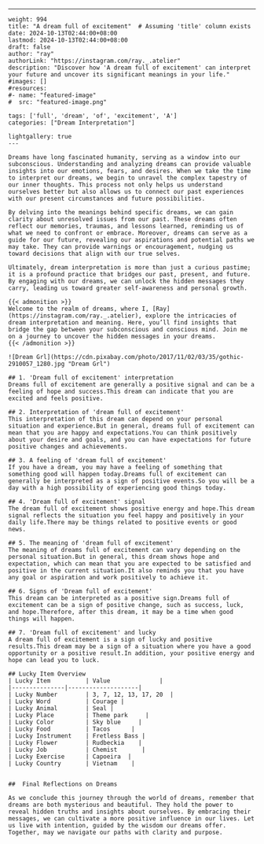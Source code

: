 ---
    weight: 994
    title: "A dream full of excitement"  # Assuming 'title' column exists
    date: 2024-10-13T02:44:00+08:00
    lastmod: 2024-10-13T02:44:00+08:00
    draft: false
    author: "ray"
    authorLink: "https://instagram.com/ray._.atelier"
    description: "Discover how 'A dream full of excitement' can interpret your future and uncover its significant meanings in your life."
    #images: []
    #resources:
    #- name: "featured-image"
    #  src: "featured-image.png"
    
    tags: ['full', 'dream', 'of', 'excitement', 'A']
    categories: ["Dream Interpretation"]
    
    lightgallery: true
    ---
    
    Dreams have long fascinated humanity, serving as a window into our subconscious. Understanding and analyzing dreams can provide valuable insights into our emotions, fears, and desires. When we take the time to interpret our dreams, we begin to unravel the complex tapestry of our inner thoughts. This process not only helps us understand ourselves better but also allows us to connect our past experiences with our present circumstances and future possibilities.
    
    By delving into the meanings behind specific dreams, we can gain clarity about unresolved issues from our past. These dreams often reflect our memories, traumas, and lessons learned, reminding us of what we need to confront or embrace. Moreover, dreams can serve as a guide for our future, revealing our aspirations and potential paths we may take. They can provide warnings or encouragement, nudging us toward decisions that align with our true selves.
    
    Ultimately, dream interpretation is more than just a curious pastime; it is a profound practice that bridges our past, present, and future. By engaging with our dreams, we can unlock the hidden messages they carry, leading us toward greater self-awareness and personal growth.
    
    {{< admonition >}}
    Welcome to the realm of dreams, where I, [Ray](https://instagram.com/ray._.atelier), explore the intricacies of dream interpretation and meaning. Here, you’ll find insights that bridge the gap between your subconscious and conscious mind. Join me on a journey to uncover the hidden messages in your dreams.
    {{< /admonition >}}
    
    ![Dream Grl](https://cdn.pixabay.com/photo/2017/11/02/03/35/gothic-2910057_1280.jpg "Dream Grl")
    
    ## 1. 'Dream full of excitement' interpretation
    Dreams full of excitement are generally a positive signal and can be a feeling of hope and success.This dream can indicate that you are excited and feels positive.
    
    ## 2. Interpretation of 'dream full of excitement'
    This interpretation of this dream can depend on your personal situation and experience.But in general, dreams full of excitement can mean that you are happy and expectations.You can think positively about your desire and goals, and you can have expectations for future positive changes and achievements.
    
    ## 3. A feeling of 'dream full of excitement'
    If you have a dream, you may have a feeling of something that something good will happen today.Dreams full of excitement can generally be interpreted as a sign of positive events.So you will be a day with a high possibility of experiencing good things today.
    
    ## 4. 'Dream full of excitement' signal
    The dream full of excitement shows positive energy and hope.This dream signal reflects the situation you feel happy and positively in your daily life.There may be things related to positive events or good news.
    
    ## 5. The meaning of 'dream full of excitement'
    The meaning of dreams full of excitement can vary depending on the personal situation.But in general, this dream shows hope and expectation, which can mean that you are expected to be satisfied and positive in the current situation.It also reminds you that you have any goal or aspiration and work positively to achieve it.
    
    ## 6. Signs of 'Dream full of excitement'
    This dream can be interpreted as a positive sign.Dreams full of excitement can be a sign of positive change, such as success, luck, and hope.Therefore, after this dream, it may be a time when good things will happen.
    
    ## 7. 'Dream full of excitement' and lucky
    A dream full of excitement is a sign of lucky and positive results.This dream may be a sign of a situation where you have a good opportunity or a positive result.In addition, your positive energy and hope can lead you to luck.
    
    ## Lucky Item Overview
    | Lucky Item          | Value              |
    |---------------|--------------------|
    | Lucky Number        | 3, 7, 12, 13, 17, 20  |
    | Lucky Word          | Courage |
    | Lucky Animal        | Seal |
    | Lucky Place         | Theme park     |
    | Lucky Color         | Sky blue     |
    | Lucky Food          | Tacos      |
    | Lucky Instrument    | Fretless Bass |
    | Lucky Flower        | Rudbeckia    |
    | Lucky Job           | Chemist       |
    | Lucky Exercise      | Capoeira  |
    | Lucky Country       | Vietnam    |
    
    
    ##  Final Reflections on Dreams
    
    As we conclude this journey through the world of dreams, remember that dreams are both mysterious and beautiful. They hold the power to reveal hidden truths and insights about ourselves. By embracing their messages, we can cultivate a more positive influence in our lives. Let us live with intention, guided by the wisdom our dreams offer. Together, may we navigate our paths with clarity and purpose.
    